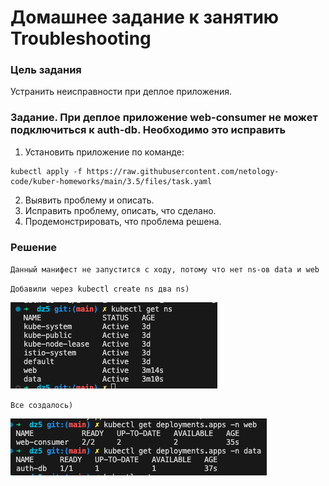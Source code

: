 # Домашнее задание к занятию Troubleshooting

### Цель задания

Устранить неисправности при деплое приложения.

### Задание. При деплое приложение web-consumer не может подключиться к auth-db. Необходимо это исправить

1. Установить приложение по команде:
```shell
kubectl apply -f https://raw.githubusercontent.com/netology-code/kuber-homeworks/main/3.5/files/task.yaml
```
2. Выявить проблему и описать.
3. Исправить проблему, описать, что сделано.
4. Продемонстрировать, что проблема решена.

### Решение

`Данный манифест не запустится с ходу, потому что нет ns-ов data и web`

`Добавили через kubectl create ns два ns)`

![ns-status](screenshoots/1.png)

`Все создалось)`

![check-deployment](screenshoots/2.png)
